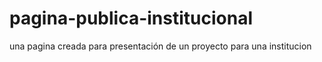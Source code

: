 # pagina-publica-institucional
una pagina creada para presentación de un proyecto para una institucion

